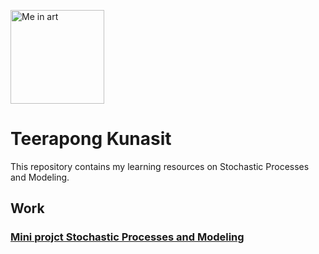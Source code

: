 <p align="left" >
<img src="https://cdn.discordapp.com/attachments/1258306957237030935/1288550349434785925/df51788e-b18c-42a3-9f29-ac593c29f5d1.png?ex=66fa34c7&is=66f8e347&hm=80e1d5129de56738a1ce1cfb839e41f93cf28ca0fc76b7311590f2404d00303e&" alt="Me in art" width="150"  />
</p>

# Teerapong Kunasit

This repository contains my learning resources on Stochastic Processes and Modeling.

## Work
###  [Mini projct Stochastic Processes and Modeling ](https://github.com/TeerapongKunasitTK/STOCHASTIC-PROCESSES-AND-MODELING/tree/main/MiniProject_STOCHASTIC-PROCESSES-AND-MODELING)


  
